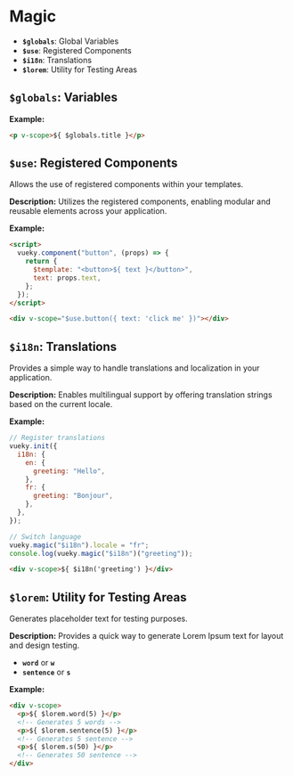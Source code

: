 # Magic

- **`$globals`**: Global Variables
- **`$use`**: Registered Components
- **`$i18n`**: Translations
- **`$lorem`**: Utility for Testing Areas

## **`$globals`**: Variables

**Example:**

```html
<p v-scope>${ $globals.title }</p>
```

## **`$use`**: Registered Components

Allows the use of registered components within your templates.

**Description:**
Utilizes the registered components, enabling modular and reusable elements across your application.

**Example:**

```html
<script>
  vueky.component("button", (props) => {
    return {
      $template: "<button>${ text }</button>",
      text: props.text,
    };
  });
</script>

<div v-scope="$use.button({ text: 'click me' })"></div>
```

## **`$i18n`**: Translations

Provides a simple way to handle translations and localization in your application.

**Description:**
Enables multilingual support by offering translation strings based on the current locale.

**Example:**

```js
// Register translations
vueky.init({
  i18n: {
    en: {
      greeting: "Hello",
    },
    fr: {
      greeting: "Bonjour",
    },
  },
});

// Switch language
vueky.magic("$i18n").locale = "fr";
console.log(vueky.magic("$i18n")("greeting"));
```

```html
<div v-scope>${ $i18n('greeting') }</div>
```

## **`$lorem`**: Utility for Testing Areas

Generates placeholder text for testing purposes.

**Description:**
Provides a quick way to generate Lorem Ipsum text for layout and design testing.

- **`word`** or **`w`**
- **`sentence`** or **`s`**

**Example:**

```html
<div v-scope>
  <p>${ $lorem.word(5) }</p>
  <!-- Generates 5 words -->
  <p>${ $lorem.sentence(5) }</p>
  <!-- Generates 5 sentence -->
  <p>${ $lorem.s(50) }</p>
  <!-- Generates 50 sentence -->
</div>
```

